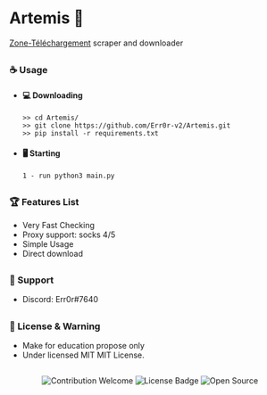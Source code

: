 # Artemis 🏹


<a href="https://www.zone-telechargement.onl/">Zone-Téléchargement</a> scraper and downloader

##  


### ☕ Usage  
- #### 💻 Downloading
     ```
    >> cd Artemis/
    >> git clone https://github.com/Err0r-v2/Artemis.git
    >> pip install -r requirements.txt
    ```
- #### 🖥️ Starting
      1 - run python3 main.py

##  

### 🏆 Features List
- Very Fast Checking
- Proxy support: socks 4/5
- Simple Usage
- Direct download

##   

### 🧰 Support
- Discord: Err0r#7640

##  

### 📜 License & Warning
- Make for education propose only
- Under licensed MIT MIT License.

##  

<p align="center">
  <img src="https://img.shields.io/badge/contributions-welcome-brightgreen.svg?style=flat" alt="Contribution Welcome">
  <img src="https://img.shields.io/badge/License-GPLv3-blue.svg" alt="License Badge">
  <img src="https://badges.frapsoft.com/os/v3/open-source.svg?v=103" alt="Open Source">
</p>
